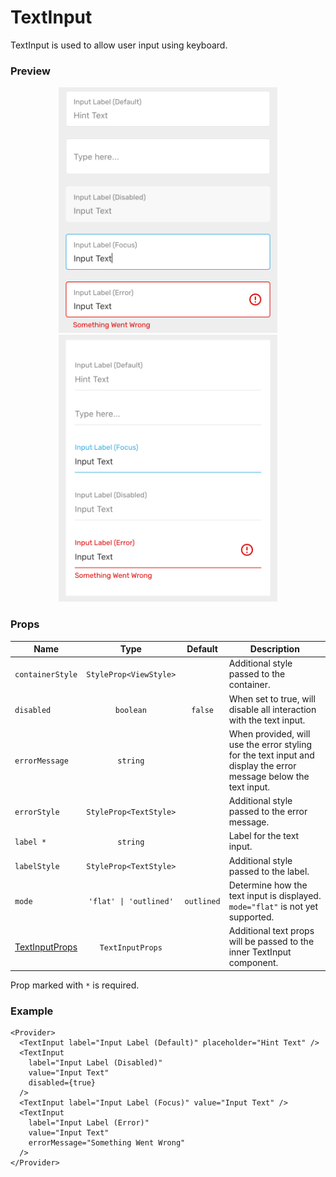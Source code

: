 # TextInput

TextInput is used to allow user input using keyboard.

### Preview

<p align="center">
  <img src="../assets/text_input_outlined_preview.png" width="350">
  <img src="../assets/text_input_flat_preview.png" width="350">
</p>

### Props

| Name                                                                                |          Type          |  Default   | Description                                                                                                      |
| ----------------------------------------------------------------------------------- | :--------------------: | :--------: | ---------------------------------------------------------------------------------------------------------------- |
| `containerStyle`                                                                    | `StyleProp<ViewStyle>` |            | Additional style passed to the container.                                                                        |
| `disabled`                                                                          |       `boolean`        |  `false`   | When set to true, will disable all interaction with the text input.                                              |
| `errorMessage`                                                                      |        `string`        |            | When provided, will use the error styling for the text input and display the error message below the text input. |
| `errorStyle`                                                                        | `StyleProp<TextStyle>` |            | Additional style passed to the error message.                                                                    |
| `label *`                                                                           |        `string`        |            | Label for the text input.                                                                                        |
| `labelStyle`                                                                        | `StyleProp<TextStyle>` |            | Additional style passed to the label.                                                                            |
| `mode`                                                                              | `'flat' \| 'outlined'` | `outlined` | Determine how the text input is displayed. `mode="flat"` is not yet supported.                                   |
| [TextInputProps](https://facebook.github.io/react-native/docs/textinput.html#props) |    `TextInputProps`    |            | Additional text props will be passed to the inner TextInput component.                                           |

Prop marked with `*` is required.

### Example

```tsx
<Provider>
  <TextInput label="Input Label (Default)" placeholder="Hint Text" />
  <TextInput
    label="Input Label (Disabled)"
    value="Input Text"
    disabled={true}
  />
  <TextInput label="Input Label (Focus)" value="Input Text" />
  <TextInput
    label="Input Label (Error)"
    value="Input Text"
    errorMessage="Something Went Wrong"
  />
</Provider>
```
